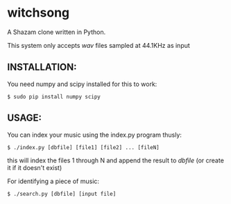 # witchsong
A Shazam clone written in Python.

This system only accepts *wav* files sampled at 44.1KHz as input

## INSTALLATION:
You need numpy and scipy installed for this to work:

`$ sudo pip install numpy scipy`

## USAGE:
You can index your music using the index.py program thusly:

`$ ./index.py [dbfile] [file1] [file2] ... [fileN]`

this will index the files 1 through N and append the result to
*dbfile* (or create it if it doesn't exist)

For identifying a piece of music:

`$ ./search.py [dbfile] [input file]`